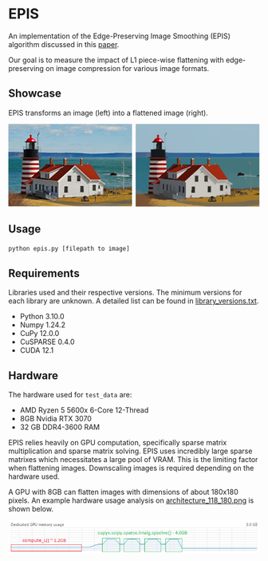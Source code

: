 # EPIS
An implementation of the Edge-Preserving Image Smoothing (EPIS) algorithm discussed in this [paper](https://cseweb.ucsd.edu/~bisai/papers/SIGGRAPH15_IntrinsicDecomposition.pdf).

Our goal is to measure the impact of L1 piece-wise flattening with edge-preserving on image compression for various image formats.

## Showcase

EPIS transforms an image (left) into a flattened image (right).

![EPIS showcase](./README_data/epis_showcase.png)

## Usage

```bash
python epis.py [filepath to image]
```

## Requirements

Libraries used and their respective versions. The minimum versions for each library are unknown. A detailed list can be found in [library_versions.txt](https://github.com/CS6384-S23-Group-Project/EPIS/blob/main/library_versions.txt).

* Python 3.10.0
* Numpy 1.24.2
* CuPy 12.0.0
* CuSPARSE 0.4.0
* CUDA 12.1

## Hardware

The hardware used for `test_data` are:
* AMD Ryzen 5 5600x 6-Core 12-Thread
* 8GB Nvidia RTX 3070
* 32 GB DDR4-3600 RAM

EPIS relies heavily on GPU computation, specifically sparse matrix multiplication and sparse matrix solving.
EPIS uses incredibly large sparse matrixes which necessitates a large pool of VRAM. This is the limiting factor
when flattening images. Downscaling images is required depending on the hardware used.

A GPU with 8GB can flatten images with dimensions of about 180x180 pixels. An example hardware usage analysis
on [architecture_118_180.png](./test_data/architecture_118_180.png) is shown below.

![Hardware Usage](./README_data/hardware_usage.png)